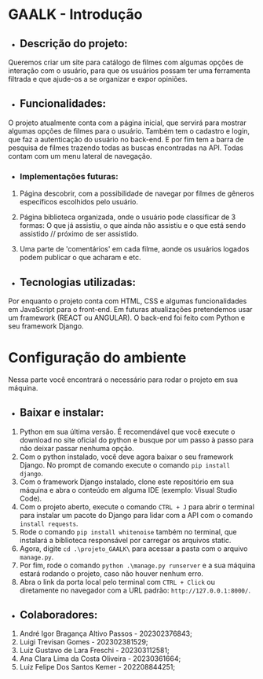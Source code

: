 # GAALK - Introdução

- ## Descrição do projeto:
Queremos criar um site para catálogo de filmes com algumas opções de interação com o usuário, para que os usuários possam ter uma ferramenta filtrada e que ajude-os a se organizar e expor opiniões.

- ## Funcionalidades:
O projeto atualmente conta com a página inicial, que servirá para mostrar algumas opções de filmes para o usuário. Também tem o cadastro e login, que faz a autenticação do usuário no back-end.
E por fim tem a barra de pesquisa de filmes trazendo todas as buscas encontradas na API. Todas contam com um menu lateral de navegação.

- ### Implementações futuras:
1. Página descobrir, com a possibilidade de navegar por filmes de gêneros específicos escolhidos pelo usuário.

1. Página biblioteca organizada, onde o usuário pode classificar de 3 formas: O que já assistiu, o que ainda não assistiu e o que está sendo assistido // próximo de ser assistido.

2. Uma parte de 'comentários' em cada filme, aonde os usuários logados podem publicar o que acharam e etc.

- ## Tecnologias utilizadas:
Por enquanto o projeto conta com HTML, CSS e algumas funcionalidades em JavaScript para o front-end. Em futuras atualizações pretendemos usar um framework (REACT ou ANGULAR).
O back-end foi feito com Python e seu framework Django.

# Configuração do ambiente
Nessa parte você encontrará o necessário para rodar o projeto em sua máquina.

- ## Baixar e instalar:
1. Python em sua última versão. É recomendável que você execute o download no site oficial do python e busque por um passo à passo para não deixar passar nenhuma opção.
2. Com o python instalado, você deve agora baixar o seu framework Django. No prompt de comando execute o comando `pip install django`.
3. Com o framework Django instalado, clone este repositório em sua máquina e abra o conteúdo em alguma IDE (exemplo: Visual Studio Code).
4. Com o projeto aberto, execute o comando `CTRL + J` para abrir o terminal para instalar um pacote do Django para lidar com a API com o comando `install requests`.
5. Rode o comando `pip install whitenoise` também no terminal, que instalará a biblioteca responsável por carregar os arquivos static.
6. Agora, digite `cd .\projeto_GAALK\` para acessar a pasta com o arquivo `manage.py`.
7. Por fim, rode o comando `python .\manage.py runserver` e a sua máquina estará rodando o projeto, caso não houver nenhum erro.
8. Abra o link da porta local pelo terminal com `CTRL + Click` ou diretamente no navegador com a URL padrão: `http://127.0.0.1:8000/`.

- ## Colaboradores:
1. André Igor Bragança Altivo Passos - 202302376843;
2. Luigi Trevisan Gomes - 202302381529;
3. Luiz Gustavo de Lara Freschi - 202303112581;
4. Ana Clara Lima da Costa Oliveira - 20230361664;
5. Luiz Felipe Dos Santos Kemer - 202208844251;
